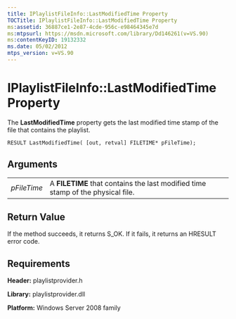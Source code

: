 ```yaml
---
title: IPlaylistFileInfo::LastModifiedTime Property
TOCTitle: IPlaylistFileInfo::LastModifiedTime Property
ms:assetid: 36887ce1-2e87-4cde-956c-e98464345e7d
ms:mtpsurl: https://msdn.microsoft.com/library/Dd146261(v=VS.90)
ms:contentKeyID: 19132332
ms.date: 05/02/2012
mtps_version: v=VS.90
---
```


# IPlaylistFileInfo::LastModifiedTime Property

The **LastModifiedTime** property gets the last modified time stamp of the file that contains the playlist.

    RESULT LastModifiedTime( [out, retval] FILETIME* pFileTime);

## Arguments

|||
|--- |--- |
|*pFileTime*|A **FILETIME** that contains the last modified time stamp of the physical file.|


## Return Value

If the method succeeds, it returns S\_OK. If it fails, it returns an HRESULT error code.

## Requirements

**Header:** playlistprovider.h

**Library:** playlistprovider.dll

**Platform:** Windows Server 2008 family

